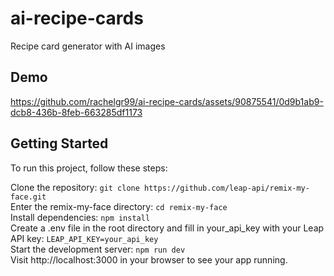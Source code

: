 # ai-recipe-cards
Recipe card generator with AI images

## Demo

https://github.com/rachelgr99/ai-recipe-cards/assets/90875541/0d9b1ab9-dcb8-436b-8feb-663285df1173


## Getting Started
To run this project, follow these steps: <br>

Clone the repository: `git clone https://github.com/leap-api/remix-my-face.git` <br>
Enter the remix-my-face directory: `cd remix-my-face` <br>
Install dependencies: `npm install` <br>
Create a .env file in the root directory and fill in your_api_key with your Leap API key: `LEAP_API_KEY=your_api_key` <br>
Start the development server: `npm run dev` <br>
Visit http://localhost:3000 in your browser to see your app running. <br>
